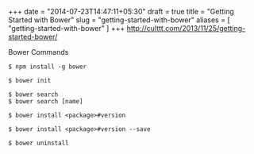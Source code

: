 +++
date = "2014-07-23T14:47:11+05:30"
draft = true
title = "Getting Started with Bower"
slug = "getting-started-with-bower"
aliases = [
	"getting-started-with-bower"
]
+++
http://culttt.com/2013/11/25/getting-started-bower/

Bower Commands

```language-bash
$ npm install -g bower

$ bower init

$ bower search
$ bower search [name]

$ bower install <package>#version

$ bower install <package>#version --save

$ bower uninstall

```

